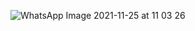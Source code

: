 ![WhatsApp Image 2021-11-25 at 11 03 26](https://user-images.githubusercontent.com/94172825/143385713-22b32f52-6322-4815-aaa9-fcfe6e7fd5f3.jpeg)

